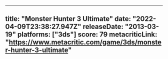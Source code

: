 
---
title: "Monster Hunter 3 Ultimate"
date: "2022-04-09T23:38:27.947Z"
releaseDate: "2013-03-19"
platforms: ["3ds"]
score: 79
metacriticLink: "https://www.metacritic.com/game/3ds/monster-hunter-3-ultimate"
---

